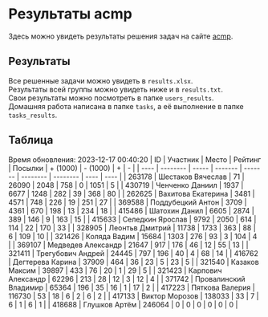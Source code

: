 # Результаты acmp
Здесь можно увидеть результаты решения задач на сайте [acmp](https://acmp.ru). 

## Результаты
Все решенные задачи можно увидеть в `results.xlsx`.  
Результаты всей группы можно увидеть ниже и в `results.txt`.  
Свои результаты можно посмотреть в папке `users_results`.  
Домашняя работа написана в папке `tasks`, а её выполнение в папке `tasks_results`.

## Таблица
Время обновления: 2023-12-17 00:40:20
| ID   | Участник | Место | Рейтинг | Посылки | + (1000) | - (1000) | +    | -    |
| ---- | -------- | ----- | ------- | ------- | -------- | -------- | ---- | ---- |
| 263178 | Шестаков Вячеслав | 71 | 26090 | 2048 | 758 | 0 | 1051 | 5 |
| 430719 | Ченченко Даниил | 1937 | 6677 | 1248 | 282 | 39 | 368 | 80 |
| 262625 | Вахитова Екатерина | 3481 | 4571 | 748 | 226 | 19 | 251 | 27 |
| 369588 | Поддубецкий Антон | 3709 | 4361 | 670 | 198 | 13 | 234 | 18 |
| 415486 | Шатохин Данил | 6605 | 2874 | 389 | 146 | 9 | 163 | 15 |
| 415633 | Селедкин Ярослав | 9792 | 2050 | 614 | 114 | 22 | 170 | 33 |
| 328905 | Леонтьв Дмитрий | 11738 | 1733 | 363 | 88 | 6 | 109 | 10 |
| 321426 | Коляда Вадим | 15684 | 1303 | 276 | 93 | 3 | 104 | 4 |
| 369107 | Медведев Александр | 21647 | 917 | 176 | 46 | 12 | 55 | 13 |
| 321411 | Трегубович Андрей | 24445 | 797 | 196 | 40 | 4 | 68 | 14 |
| 416762 | Дегтерева Карина | 37909 | 464 | 36 | 23 | 5 | 23 | 5 |
| 321540 | Казаков Максим | 39897 | 433 | 76 | 20 | 1 | 29 | 5 |
| 321423 | Карпович Александр | 62296 | 213 | 28 | 12 | 3 | 12 | 4 |
| 371742 | Провалинский Владимир | 65364 | 196 | 35 | 16 | 1 | 17 | 2 |
| 417223 | Пяткова Валерия | 116730 | 53 | 18 | 6 | 2 | 6 | 2 |
| 417133 | Виктор Морозов | 138033 | 33 | 7 | 6 | 1 | 6 | 1 |
| 418688 | Глушков Артём | 246064 | 0 | 0 | 0 | 0 | 0 | 0 |

